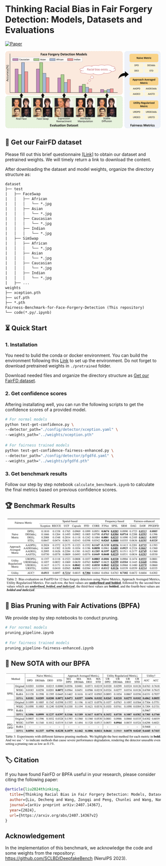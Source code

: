 # Thinking Racial Bias in Fair Forgery Detection: Models, Datasets and Evaluations

[![Paper](https://img.shields.io/badge/arXiv-2407.14367v2-blue)](https://arxiv.org/abs/2407.14367v2)

![Main](fig/main.jpg)


## 🎁 Get our FairFD dataset

Please fill out this brief questionnaire [[Link]](https://docs.google.com/forms/d/e/1FAIpQLSdCAqk1olTdUci0S03KPDDzTrCElsvxJhCOQphAbbsZKGXiBA/viewform?usp=sf_link) to obtain our dataset and pretrained weights. We will timely return a link to download the content. 

After downloading the dataset and model weights, organize the directory structure as:
```
dataset
├── test
|   ├── FaceSwap
|   │   ├── African
|   │   │   └── *.jpg
|   │   ├── Asian
|   │   │   └── *.jpg
|   │   ├── Caucasian
|   │   │   └── *.jpg
|   │   ├── Indian
|   │   │   └── *.jpg
|   ├── SimSwap
|   │   ├── African
|   │   │   └── *.jpg
|   │   ├── Asian
|   │   │   └── *.jpg
|   │   ├── Caucasian
|   │   │   └── *.jpg
|   │   ├── Indian
|   │   │   └── *.jpg
|   ├── ...
weights
├── xception.pth
├── ucf.pth
├── *.pth
Fairness-Benchmark-for-Face-Forgery-Detection (This repository)
└── code(*.py/.ipynb)
```

## ⏳ Quick Start

### 1. Installation

You need to bulid the conda or docker environment. You can build the environment following this [Link](https://github.com/SCLBD/DeepfakeBench?tab=readme-ov-file#-quick-start) to set up the environment. Do not forget to download pretrained weights in `./pretrained` folder. 

Download needed files and organize the directory structure as [Get our FairFD dataset](#-get-our-fairfd-dataset). 

### 2. Get confidence scores

Aftering installating well, you can run the following scripts to get the confidence scores of a provided model. 

```bash
# For normal models
python test-get-confidence.py \
--detector_path="./config/detector/xception.yaml" \
--weights_path="../weights/xception.pth"

# For fairness trained models
python test-get-confidence-fairness-enhanced.py \
--detector_path="./config/detector/pfgdfd.yaml" \
--weights_path="../weights/pfgdfd.pth"
```

### 3. Get benchmark results

Follow our step by step notebook `calculate_benchmark.ipynb` to calculate the final metrics based on previous confidence scores. 

## 🏆 Benchmark Results

![BenchmarkResults](fig/benchmark_results.jpg)

## 🎯 Bias Pruning with Fair Activations (BPFA)

We provide step by step notebooks to conduct pruning. 

```bash
# For normal models
pruning_pipeline.ipynb

# For fairness trained models
pruning_pipeline-fairness-enhanced.ipynb
```

## 🎯 New SOTA with our BPFA

![BPFA](fig/BPFA.jpg)


## 🏷️ Citation

If you have found FairFD or BPFA useful in your research, please consider citing the following paper:

```bibtex
@article{liu2024thinking,
  title={Thinking Racial Bias in Fair Forgery Detection: Models, Datasets and Evaluations},
  author={Liu, Decheng and Wang, Zongqi and Peng, Chunlei and Wang, Nannan and Hu, Ruimin and Gao, Xinbo},
  journal={arXiv preprint arXiv:2407.14367},
  year={2024},
  url={https://arxiv.org/abs/2407.14367v2}
}
```

## Acknowledgement

In the implementation of this benchmark, we acknowledge the code and some weights from the repository: https://github.com/SCLBD/DeepfakeBench (NeruIPS 2023). 
